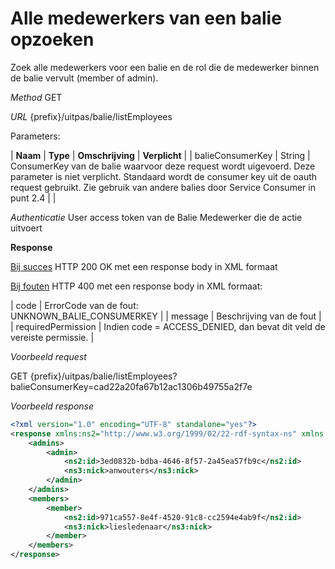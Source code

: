 ---
---

# Alle medewerkers van een balie opzoeken

Zoek alle medewerkers voor een balie en de rol die de medewerker binnen de balie vervult (member of admin).

_Method_
GET

_URL_
{prefix}/uitpas/balie/listEmployees

Parameters:

| **Naam** | **Type** | **Omschrijving** | **Verplicht** |
| balieConsumerKey | String | ConsumerKey van de balie waarvoor deze request wordt uigevoerd. Deze parameter is niet verplicht. Standaard wordt de consumer key uit de oauth request gebruikt. Zie gebruik van andere balies door Service Consumer in punt 2.4 |  |

_Authenticatie_
User access token van de Balie Medewerker die de actie uitvoert

**Response**

<u>Bij succes</u>
HTTP 200 OK met een response body in XML formaat

<u>Bij fouten</u>
HTTP 400 met een response body in XML formaat:

| code | ErrorCode van de fout:<br>UNKNOWN_BALIE_CONSUMERKEY |
| message | Beschrijving van de fout |
| requiredPermission | Indien code = ACCESS_DENIED, dan bevat dit veld de vereiste permissie. |

_Voorbeeld request_

GET {prefix}/uitpas/balie/listEmployees?balieConsumerKey=cad22a20fa67b12ac1306b49755a2f7e

_Voorbeeld response_


~~~xml
<?xml version="1.0" encoding="UTF-8" standalone="yes"?>
<response xmlns:ns2="http://www.w3.org/1999/02/22-rdf-syntax-ns" xmlns:ns3="http://xmlns.com/foaf/0.1/">
    <admins>
    	<admin>
        	<ns2:id>3ed0832b-bdba-4646-8f57-2a45ea57fb9c</ns2:id>
        	<ns3:nick>anwouters</ns3:nick>
    	</admin>
    </admins>
    <members>
    	<member>
        	<ns2:id>971ca557-8e4f-4520-91c8-cc2594e4ab9f</ns2:id>
        	<ns3:nick>liesledenaar</ns3:nick>
    	</member>
    </members>
</response>
~~~
